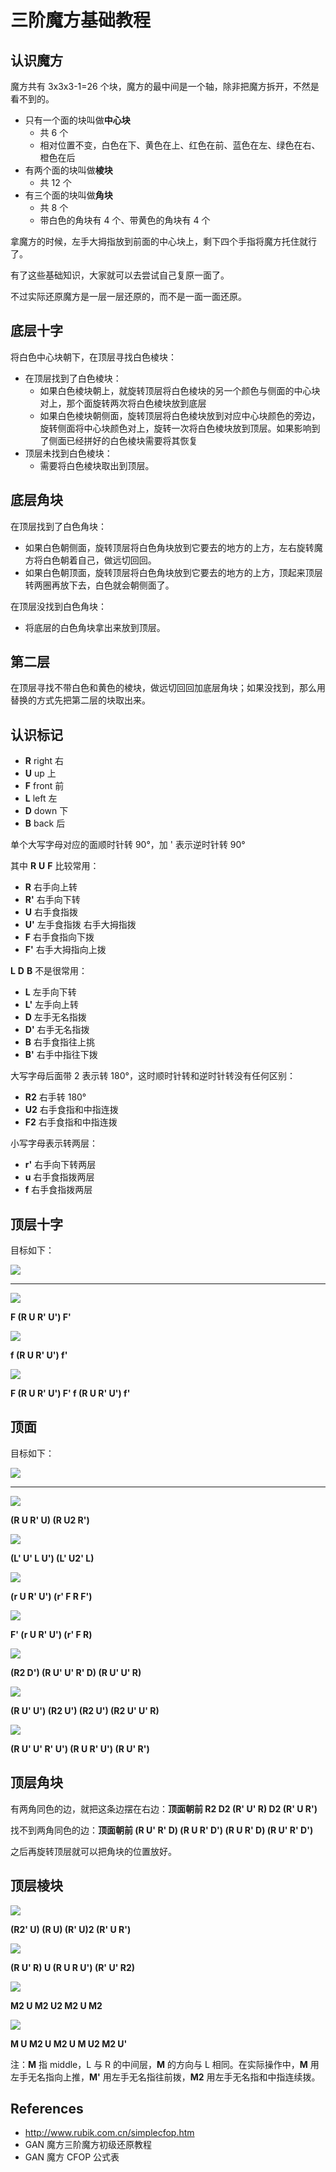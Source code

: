 # 三阶魔方基础教程

## 认识魔方

魔方共有 3x3x3-1=26 个块，魔方的最中间是一个轴，除非把魔方拆开，不然是看不到的。

- 只有一个面的块叫做**中心块**
    - 共 6 个
    - 相对位置不变，白色在下、黄色在上、红色在前、蓝色在左、绿色在右、橙色在后
- 有两个面的块叫做**棱块**
    - 共 12 个
- 有三个面的块叫做**角块**
    - 共 8 个
    - 带白色的角块有 4 个、带黄色的角块有 4 个

拿魔方的时候，左手大拇指放到前面的中心块上，剩下四个手指将魔方托住就行了。

有了这些基础知识，大家就可以去尝试自己复原一面了。

不过实际还原魔方是一层一层还原的，而不是一面一面还原。

## 底层十字

将白色中心块朝下，在顶层寻找白色棱块：

- 在顶层找到了白色棱块：
    - 如果白色棱块朝上，就旋转顶层将白色棱块的另一个颜色与侧面的中心块对上，那个面旋转两次将白色棱块放到底层
    - 如果白色棱块朝侧面，旋转顶层将白色棱块放到对应中心块颜色的旁边，旋转侧面将中心块颜色对上，旋转一次将白色棱块放到顶层。如果影响到了侧面已经拼好的白色棱块需要将其恢复
- 顶层未找到白色棱块：
    - 需要将白色棱块取出到顶层。

## 底层角块

在顶层找到了白色角块：

- 如果白色朝侧面，旋转顶层将白色角块放到它要去的地方的上方，左右旋转魔方将白色朝着自己，做远切回回。
- 如果白色朝顶面，旋转顶层将白色角块放到它要去的地方的上方，顶起来顶层转两圈再放下去，白色就会朝侧面了。

在顶层没找到白色角块：

- 将底层的白色角块拿出来放到顶层。

## 第二层

在顶层寻找不带白色和黄色的棱块，做远切回回加底层角块；如果没找到，那么用替换的方式先把第二层的块取出来。

## 认识标记

- **R** right 右
- **U** up 上
- **F** front 前
- **L** left 左
- **D** down 下
- **B** back 后

单个大写字母对应的面顺时针转 90°，加 ' 表示逆时针转 90°

其中 **R** **U** **F** 比较常用：

- **R** 右手向上转
- **R'** 右手向下转
- **U** 右手食指拨
- **U'** 左手食指拨 右手大拇指拨
- **F** 右手食指向下拨
- **F'** 右手大拇指向上拨

**L** **D** **B** 不是很常用：

- **L** 左手向下转
- **L'** 左手向上转
- **D** 左手无名指拨
- **D'** 右手无名指拨
- **B** 右手食指往上挑
- **B'** 右手中指往下拨

大写字母后面带 2 表示转 180°，这时顺时针转和逆时针转没有任何区别：

- **R2** 右手转 180°
- **U2** 右手食指和中指连拨
- **F2** 右手食指和中指连拨

小写字母表示转两层：

- **r'** 右手向下转两层
- **u** 右手食指拨两层
- **f** 右手食指拨两层

## 顶层十字

目标如下：

![](images-basic/顶层十字0.svg)

---

![](images-basic/顶层十字1.svg)

**F (R U R' U') F'**

![](images-basic/顶层十字2.svg)

**f (R U R' U') f'**

![](images-basic/顶层十字3.svg)

**F (R U R' U') F' f (R U R' U') f'**

## 顶面

目标如下：

![](images-basic/顶面0.svg)

---

![](images-basic/顶面3-1.svg)

**(R U R' U) (R U2 R')**

![](images-basic/顶面3-2.svg)

**(L' U' L U') (L' U2' L)**

![](images-basic/顶面2-1.svg)

**(r U R' U') (r' F R F')**

![](images-basic/顶面2-2.svg)

**F' (r U R' U') (r' F R)**

![](images-basic/顶面2-3.svg)

**(R2 D') (R U' U' R' D) (R U' U' R)**

![](images-basic/顶面4-1.svg)

**(R U' U') (R2 U') (R2 U') (R2 U' U' R)**

![](images-basic/顶面4-2.svg)

**(R U' U' R' U') (R U R' U') (R U' R')**

## 顶层角块

有两角同色的边，就把这条边摆在右边：**顶面朝前 R2 D2 (R' U' R) D2 (R' U R')**

找不到两角同色的边：**顶面朝前 (R U' R' D) (R U R' D') (R U R' D) (R U' R' D')**

之后再旋转顶层就可以把角块的位置放好。

## 顶层棱块

![](images-basic/顶层棱块1.svg)

**(R2' U) (R U) (R' U)2 (R' U R')**

![](images-basic/顶层棱块2.svg)

**(R U' R) U (R U R U') (R' U' R2)**

![](images-basic/顶层棱块3.svg)

**M2 U M2 U2 M2 U M2**

![](images-basic/顶层棱块4.svg)

**M U M2 U M2 U M U2 M2 U'**

注：**M** 指 middle，L 与 R 的中间层，**M** 的方向与 L 相同。在实际操作中，**M** 用左手无名指向上推，**M'** 用左手无名指往前拨，**M2** 用左手无名指和中指连续拨。

## References

- http://www.rubik.com.cn/simplecfop.htm
- GAN 魔方三阶魔方初级还原教程
- GAN 魔方 CFOP 公式表
